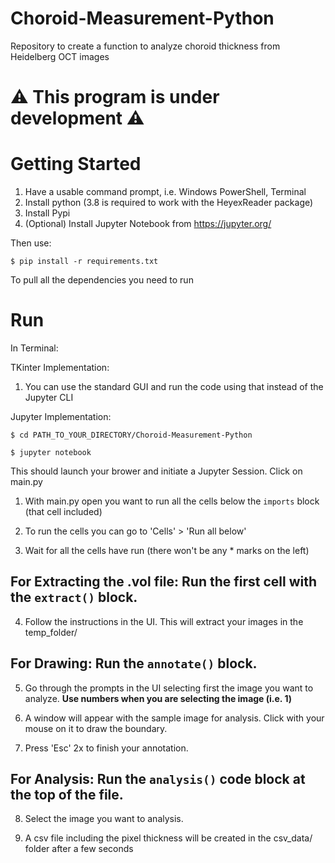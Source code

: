 # Choroid-Measurement-Python
 Repository to create a function to analyze choroid thickness from Heidelberg OCT images



#  ⚠️ This program is under development ⚠️

# Getting Started
1. Have a usable command prompt, i.e. Windows PowerShell, Terminal
2. Install python (3.8 is required to work with the HeyexReader package)
3. Install Pypi
4. (Optional) Install Jupyter Notebook from https://jupyter.org/

Then use:

```$ pip install -r requirements.txt```

To pull all the dependencies you need to run

# Run

In Terminal:

TKinter Implementation:
1. You can use the standard GUI and run the code using that instead of the Jupyter CLI

Jupyter Implementation:

```$ cd PATH_TO_YOUR_DIRECTORY/Choroid-Measurement-Python```

```$ jupyter notebook```

This should launch your brower and initiate a Jupyter Session. Click on main.py

1. With main.py open you want to run all the cells below the ```imports``` block (that cell included) 

2. To run the cells you can go to 'Cells' > 'Run all below'

3. Wait for all the cells have run (there won't be any * marks on the left)

## **For Extracting the .vol file**: Run the first cell with the ```extract()``` block.

4. Follow the instructions in the UI. This will extract your images in the temp_folder/

## **For Drawing**: Run the ```annotate()``` block.

5. Go through the prompts in the UI selecting first the image you want to analyze. **Use numbers when you are selecting the image (i.e. 1)**

6. A window will appear with the sample image for analysis. Click with your mouse on it to draw the boundary.

7. Press 'Esc' 2x to finish your annotation.

## **For Analysis**: Run the ```analysis()``` code block at the top of the file.

8. Select the image you want to analysis.

9. A csv file including the pixel thickness will be created in the csv_data/ folder after a few seconds
